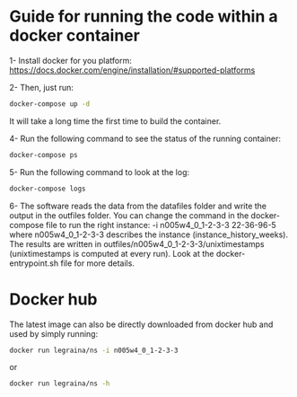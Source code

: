 # Guide for running the code within a docker container

1- Install docker for you platform: https://docs.docker.com/engine/installation/#supported-platforms

2- Then, just run:
````bash
docker-compose up -d
````
It will take a long time the first time to build the container.

4- Run the following command to see the status of the running container:
````bash
docker-compose ps
````

5- Run the following command to look at the log:
````bash
docker-compose logs
````

6- The software reads the data from the datafiles folder and write the output in the outfiles folder. You can change the command in the docker-compose file to run the right instance: -i n005w4_0_1-2-3-3 22-36-96-5 where n005w4_0_1-2-3-3 describes the instance (instance_history_weeks). The results are written in outfiles/n005w4_0_1-2-3-3/unixtimestamps (unixtimestamps is computed at every run).
Look at the docker-entrypoint.sh file for more details.

# Docker hub
The latest image can also be directly downloaded from docker hub and used by simply running:
````bash
docker run legraina/ns -i n005w4_0_1-2-3-3
````
or
````bash
docker run legraina/ns -h
````
